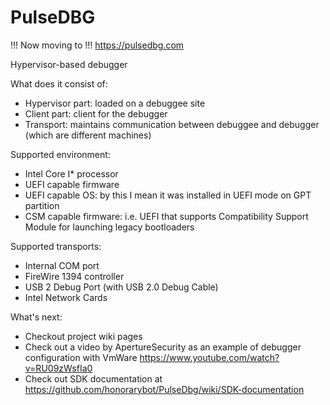 # PulseDBG

!!! Now moving to !!!
https://pulsedbg.com

Hypervisor-based debugger

What does it consist of:
- Hypervisor part: loaded on a debuggee site
- Client part: client for the debugger
- Transport: maintains communication between debuggee and debugger (which are different machines)

Supported environment:
- Intel Core I* processor
- UEFI capable firmware
- UEFI capable OS: by this I mean it was installed in UEFI mode on GPT partition
- CSM capable firmware: i.e. UEFI that supports Compatibility Support Module for launching legacy bootloaders

Supported transports:
- Internal COM port
- FireWire 1394 controller
- USB 2 Debug Port (with USB 2.0 Debug Cable)
- Intel Network Cards

What's next:
- Checkout project wiki pages
- Check out a video by ApertureSecurity as an example of debugger configuration with VmWare https://www.youtube.com/watch?v=RU09zWsfIa0
- Check out SDK documentation at https://github.com/honorarybot/PulseDbg/wiki/SDK-documentation
